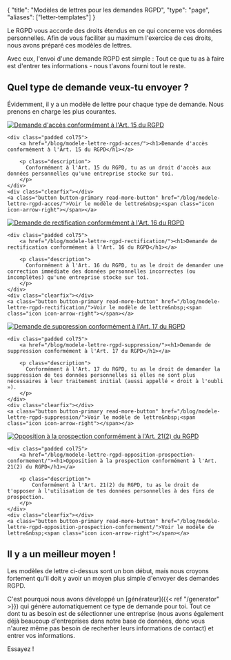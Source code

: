 {
	"title": "Modèles de lettres pour les demandes RGPD",
	"type": "page",
	"aliases": ["letter-templates"]
}

Le RGPD vous accorde des droits étendus en ce qui concerne vos données personnelles. Afin de vous faciliter au maximum l'exercice de ces droits, nous avons préparé ces modèles de lettres.

Avec eux, l'envoi d'une demande RGPD est simple : Tout ce que tu as à faire est d'entrer tes informations - nous t'avons fourni tout le reste.

## Quel type de demande veux-tu envoyer ?

Évidemment, il y a un modèle de lettre pour chaque type de demande. Nous prenons en charge les plus courantes.

<article class="list-article icon-list-article">
    <div class="col25 article-featured-image"><a href="/blog/modele-lettre-rgpd-acces/"><img class="image" src="/card-icons/view.svg" alt="Demande d'accès conformément à l'Art. 15 du RGPD"></a></div>

    <div class="padded col75">
        <a href="/blog/modele-lettre-rgpd-acces/"><h1>Demande d'accès conformément à l'Art. 15 du RGPD</h1></a>
        
        <p class="description">
          Conformément à l'Art. 15 du RGPD, tu as un droit d'accès aux données personnelles qu'une entreprise stocke sur toi.
        </p>
    </div>
    <div class="clearfix"></div>
    <a class="button button-primary read-more-button" href="/blog/modele-lettre-rgpd-acces/">Voir le modèle de lettre&nbsp;<span class="icon icon-arrow-right"></span></a>
</article>

<article class="list-article icon-list-article">
    <div class="col25 article-featured-image"><a href="/blog/modele-lettre-rgpd-rectification/"><img class="image" src="/card-icons/edit.svg" alt="Demande de rectification conformément à l'Art. 16 du RGPD"></a></div>

    <div class="padded col75">
        <a href="/blog/modele-lettre-rgpd-rectification/"><h1>Demande de rectification conformément à l'Art. 16 du RGPD</h1></a>
       
        <p class="description">
          Conformément à l'Art. 16 du RGPD, tu as le droit de demander une correction immédiate des données personnelles incorrectes (ou incomplètes) qu'une entreprise stocke sur toi.
        </p>
    </div>
    <div class="clearfix"></div>
    <a class="button button-primary read-more-button" href="/blog/modele-lettre-rgpd-rectification/">Voir le modèle de lettre&nbsp;<span class="icon icon-arrow-right"></span></a>
</article>

<article class="list-article icon-list-article">
    <div class="col25 article-featured-image"><a href="/blog/modele-lettre-rgpd-suppression/"><img class="image" src="/card-icons/erase.svg" alt="Demande de suppression conformément à l'Art. 17 du RGPD"></a></div>

    <div class="padded col75">
        <a href="/blog/modele-lettre-rgpd-suppression/"><h1>Demande de suppression conformément à l'Art. 17 du RGPD</h1></a>
        
        <p class="description">
          Conformément à l'Art. 17 du RGPD, tu as le droit de demander la suppression de tes données personnelles si elles ne sont plus nécessaires à leur traitement initial (aussi appellé « droit à l'oubli »).
        </p>
    </div>
    <div class="clearfix"></div>
    <a class="button button-primary read-more-button" href="/blog/modele-lettre-rgpd-suppression/">Voir le modèle de lettre&nbsp;<span class="icon icon-arrow-right"></span></a>
</article>

<article class="list-article icon-list-article">
    <div class="col25 article-featured-image"><a href="/blog/modele-lettre-rgpd-opposition-prospection-conformement/"><img class="image" src="/card-icons/warning.svg" alt="Opposition à la prospection conformément à l'Art. 21(2) du RGPD"></a></div>

    <div class="padded col75">
        <a href="/blog/modele-lettre-rgpd-opposition-prospection-conformement/"><h1>Opposition à la prospection conformément à l'Art. 21(2) du RGPD</h1></a>
        
        <p class="description">
            Conformément à l'Art. 21(2) du RGPD, tu as le droit de t'opposer à l'utilisation de tes données personnelles à des fins de prospection.
        </p>
    </div>
    <div class="clearfix"></div>
    <a class="button button-primary read-more-button" href="/blog/modele-lettre-rgpd-opposition-prospection-conformement/">Voir le modèle de lettre&nbsp;<span class="icon icon-arrow-right"></span></a>
</article>

## Il y a un meilleur moyen !

Les modèles de lettre ci-dessus sont un bon début, mais nous croyons fortement qu'il doit y avoir un moyen plus simple d'envoyer des demandes RGPD.

C'est pourquoi nous avons développé un [générateur]({{< ref "/generator" >}}) qui génère automatiquement ce type de demande pour toi. Tout ce dont tu as besoin est de sélectionner une entreprise (nous avons également déjà beaucoup d'entreprises dans notre base de données, donc vous n'aurez même pas besoin de recherher leurs informations de contact) et entrer vos informations.

Essayez !
